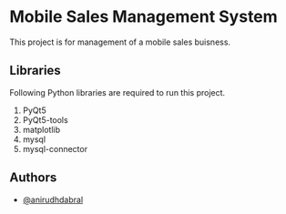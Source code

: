
# Mobile Sales Management System

This project is for management of a mobile sales buisness.
## Libraries

Following Python libraries are required to run this project.
1. PyQt5
2. PyQt5-tools
3. matplotlib
4. mysql
5. mysql-connector   
## Authors

- [@anirudhdabral](https://www.github.com/anirudhdabral)

  